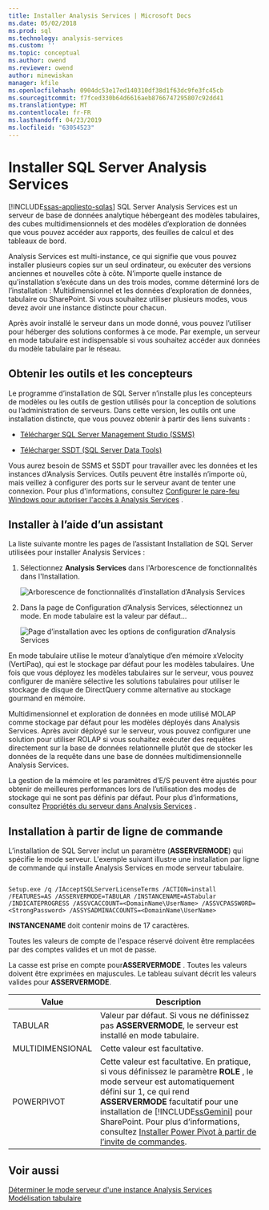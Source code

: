 ```yaml
---
title: Installer Analysis Services | Microsoft Docs
ms.date: 05/02/2018
ms.prod: sql
ms.technology: analysis-services
ms.custom: ''
ms.topic: conceptual
ms.author: owend
ms.reviewer: owend
author: minewiskan
manager: kfile
ms.openlocfilehash: 0904dc53e17ed140310df38d1f63dc9fe3fc45cb
ms.sourcegitcommit: f7fced330b64d6616aeb8766747295807c92dd41
ms.translationtype: MT
ms.contentlocale: fr-FR
ms.lasthandoff: 04/23/2019
ms.locfileid: "63054523"
---
```

# <a name="install-sql-server-analysis-services"></a>Installer SQL Server Analysis Services
[!INCLUDE[ssas-appliesto-sqlas](../../../includes/ssas-appliesto-sqlas.md)]
  SQL Server Analysis Services est un serveur de base de données analytique hébergeant des modèles tabulaires, des cubes multidimensionnels et des modèles d’exploration de données que vous pouvez accéder aux rapports, des feuilles de calcul et des tableaux de bord.  
  
 Analysis Services est multi-instance, ce qui signifie que vous pouvez installer plusieurs copies sur un seul ordinateur, ou exécuter des versions anciennes et nouvelles côte à côte. N’importe quelle instance de qu'installation s’exécute dans un des trois modes, comme déterminé lors de l’installation : Multidimensionnel et les données d’exploration de données, tabulaire ou SharePoint. Si vous souhaitez utiliser plusieurs modes, vous devez avoir une instance distincte pour chacun.  
  
 Après avoir installé le serveur dans un mode donné, vous pouvez l’utiliser pour héberger des solutions conformes à ce mode. Par exemple, un serveur en mode tabulaire est indispensable si vous souhaitez accéder aux données du modèle tabulaire par le réseau.  
  
## <a name="get-tools-and-designers"></a>Obtenir les outils et les concepteurs  
 Le programme d’installation de SQL Server n’installe plus les concepteurs de modèles ou les outils de gestion utilisés pour la conception de solutions ou l’administration de serveurs. Dans cette version, les outils ont une installation distincte, que vous pouvez obtenir à partir des liens suivants :  
  
-   [Télécharger SQL Server Management Studio (SSMS)](../../../ssms/download-sql-server-management-studio-ssms.md)  
  
-   [Télécharger SSDT (SQL Server Data Tools)](../../../ssdt/download-sql-server-data-tools-ssdt.md)  
  
 Vous aurez besoin de SSMS et SSDT pour travailler avec les données et les instances d’Analysis Services. Outils peuvent être installés n’importe où, mais veillez à configurer des ports sur le serveur avant de tenter une connexion. Pour plus d'informations, consultez [Configurer le pare-feu Windows pour autoriser l'accès à Analysis Services](../../../analysis-services/instances/configure-the-windows-firewall-to-allow-analysis-services-access.md) .  
  
## <a name="install-using-a-wizard"></a>Installer à l’aide d’un assistant  
 La liste suivante montre les pages de l’assistant Installation de SQL Server utilisées pour installer Analysis Services :  
  
1.  Sélectionnez **Analysis Services** dans l'Arborescence de fonctionnalités dans l'Installation.  
  
     ![Arborescence de fonctionnalités d’installation d’Analysis Services](../../../analysis-services/instances/install-windows/media/ssas-setupas.gif "arborescence de fonctionnalités d’installation d’Analysis Services")  
  
2.  Dans la page de Configuration d’Analysis Services, sélectionnez un mode. En mode tabulaire est la valeur par défaut...  
  
     ![Page d’installation avec les options de configuration d’Analysis Services](../../../analysis-services/instances/install-windows/media/ssas-setupasconfig.png "page le programme d’installation avec les options de configuration d’Analysis Services")  
  
  En mode tabulaire utilise le moteur d’analytique d’en mémoire xVelocity (VertiPaq), qui est le stockage par défaut pour les modèles tabulaires. Une fois que vous déployez les modèles tabulaires sur le serveur, vous pouvez configurer de manière sélective les solutions tabulaires pour utiliser le stockage de disque de DirectQuery comme alternative au stockage gourmand en mémoire.  
 
 Multidimensionnel et exploration de données en mode utilisé MOLAP comme stockage par défaut pour les modèles déployés dans Analysis Services. Après avoir déployé sur le serveur, vous pouvez configurer une solution pour utiliser ROLAP si vous souhaitez exécuter des requêtes directement sur la base de données relationnelle plutôt que de stocker les données de la requête dans une base de données multidimensionnelle Analysis Services.  
  

  
 La gestion de la mémoire et les paramètres d’E/S peuvent être ajustés pour obtenir de meilleures performances lors de l’utilisation des modes de stockage qui ne sont pas définis par défaut. Pour plus d’informations, consultez [Propriétés du serveur dans Analysis Services](../../../analysis-services/server-properties/server-properties-in-analysis-services.md) .  
  
## <a name="command-line-setup"></a>Installation à partir de ligne de commande  
 L’installation de SQL Server inclut un paramètre (**ASSERVERMODE**) qui spécifie le mode serveur. L'exemple suivant illustre une installation par ligne de commande qui installe Analysis Services en mode serveur tabulaire.  
  
```  
  
Setup.exe /q /IAcceptSQLServerLicenseTerms /ACTION=install /FEATURES=AS /ASSERVERMODE=TABULAR /INSTANCENAME=ASTabular /INDICATEPROGRESS /ASSVCACCOUNT=<DomainName\UserName> /ASSVCPASSWORD=<StrongPassword> /ASSYSADMINACCOUNTS=<DomainName\UserName>   
```  
  
 **INSTANCENAME** doit contenir moins de 17 caractères.  
  
 Toutes les valeurs de compte de l'espace réservé doivent être remplacées par des comptes valides et un mot de passe.  
  
 La casse est prise en compte pour**ASSERVERMODE** .  Toutes les valeurs doivent être exprimées en majuscules. Le tableau suivant décrit les valeurs valides pour **ASSERVERMODE**.  
  
|Value|Description|  
|-----------|-----------------|  
|TABULAR|Valeur par défaut. Si vous ne définissez pas **ASSERVERMODE**, le serveur est installé en mode tabulaire.|
|MULTIDIMENSIONAL|Cette valeur est facultative.|  
|POWERPIVOT|Cette valeur est facultative. En pratique, si vous définissez le paramètre **ROLE** , le mode serveur est automatiquement défini sur 1, ce qui rend **ASSERVERMODE** facultatif pour une installation de [!INCLUDE[ssGemini](../../../includes/ssgemini-md.md)] pour SharePoint. Pour plus d’informations, consultez [Installer Power Pivot à partir de l’invite de commandes](http://msdn.microsoft.com/7f1f2b28-c9f5-49ad-934b-02f2fa6b9328).|  
  
  
## <a name="see-also"></a>Voir aussi  
 [Déterminer le mode serveur d'une instance Analysis Services](../../../analysis-services/instances/determine-the-server-mode-of-an-analysis-services-instance.md)   
 [Modélisation tabulaire](https://msdn.microsoft.com/library/hh212945(v=sql.110).aspx)  
  
  
